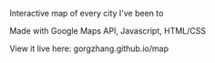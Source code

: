 Interactive map of every city I've been to

Made with Google Maps API, Javascript, HTML/CSS

View it live here: gorgzhang.github.io/map
